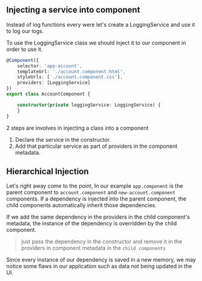 ## Injecting a service into component

Instead of log functions every were let's create a LoggingService and use it to log our logs.

To use the LoggingService class we should inject it to our component in order to use it.

```typescript
@Component({
    selector: 'app-account',
    templateUrl: './account.component.html',
    styleUrls: ['./account.component.css'],
    providers: [LoggingService]
})
export class AccountComponent {

    constructor(private loggingService: LoggingService) {
    }
}
```
2 steps are involves in injecting a class into a component 

1. Declare the service in the constructor.
2. Add that particular service as part of providers in the component metadata.


## Hierarchical Injection

Let's right away come to the point, In our example `app.component` is the parent component to `account.component` and  `new-account.component` components. If a dependency is injected into the parent component, the child components automatically inherit those dependencies.

If we add the same dependency in the providers in the child component's metadata, the instance of the dependency is overridden by the child component.

> just pass the dependency in the constructor and remove it in the providers in component metadata in the `child components`

Since every instance of our dependency is saved in a new memory, we may notice some flaws in our application such as data not being updated in the UI. 